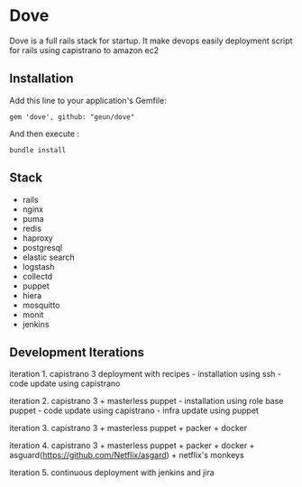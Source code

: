 # Dove

Dove is a full rails stack for startup. It make devops easily 
deployment script for rails using capistrano to amazon ec2


## Installation
Add this line to your application's Gemfile:
             
	gem 'dove', github: "geun/dove"


And then execute :

	bundle install



## Stack

- rails
- nginx 
- puma 
- redis
- haproxy 
- postgresql
- elastic search 
- logstash
- collectd
- puppet
- hiera 
- mosquitto 
- monit 
- jenkins 



## Development Iterations

iteration 1. capistrano 3 deployment with recipes
             - installation using ssh
             - code update using capistrano 
             
iteration 2. capistrano 3 + masterless puppet
             - installation using role base puppet 
             - code update using capistrano 
             - infra update using puppet 
             
iteration 3. capistrano 3 + masterless puppet + packer + docker 

iteration 4. capistrano 3 + masterless puppet
             + packer + docker 
             + asguard(https://github.com/Netflix/asgard) 
             + netflix's monkeys

iteration 5. continuous deployment with jenkins and jira



             
             

            
